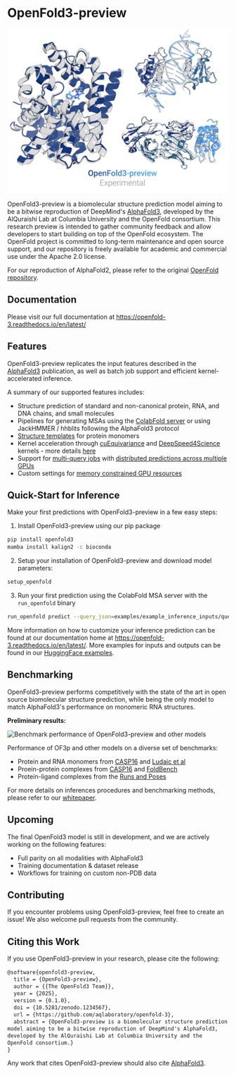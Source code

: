 # OpenFold3-preview
<picture>
  <source media="(prefers-color-scheme: dark)" srcset="assets/predictions_combined_dark.png">
  <source media="(prefers-color-scheme: light)" srcset="assets/predictions_combined_light.png">
  <img alt="Comparison of OpenFold and experimental structures" src="assets/predictions_combined_light.png">
</picture>

OpenFold3-preview is a biomolecular structure prediction model aiming to be a bitwise reproduction of DeepMind's 
[AlphaFold3](https://github.com/deepmind/alphafold3), developed by the AlQuraishi Lab at Columbia University and the OpenFold consortium. This research preview is intended to gather community feedback and allow developers to start building on top of the OpenFold ecosystem. The OpenFold project is committed to long-term maintenance and open source support, and our repository is freely available for academic and commercial use under the Apache 2.0 license.

For our reproduction of AlphaFold2, please refer to the original [OpenFold repository](https://github.com/aqlaboratory/openfold).

## Documentation
Please visit our full documentation at https://openfold-3.readthedocs.io/en/latest/

## Features

OpenFold3-preview replicates the input features described in the [AlphaFold3](https://www.nature.com/articles/s41586-024-07487-w) publication, as well as batch job support and efficient kernel-accelerated inference.

A summary of our supported features includes:
- Structure prediction of standard and non-canonical protein, RNA, and DNA chains, and small molecules
- Pipelines for generating MSAs using the [ColabFold server](https://github.com/sokrypton/ColabFold) or using JackHMMER / hhblits following the AlphaFold3 protocol
- [Structure templates](https://openfold-3.readthedocs.io/en/latest/template_how_to.html) for protein monomers
- Kernel acceleration through [cuEquivariance](https://docs.nvidia.com/cuda/cuequivariance) and [DeepSpeed4Science](https://www.deepspeed.ai/tutorials/ds4sci_evoformerattention/) kernels - more details [here](https://openfold-3.readthedocs.io/en/latest/kernels.html)
- Support for [multi-query jobs](https://openfold-3.readthedocs.io/en/latest/input_format.html) with [distributed predictions across multiple GPUs](https://openfold-3.readthedocs.io/en/latest/inference.html#inference-run-on-multiple-gpus)
- Custom settings for [memory constrained GPU resources](https://openfold-3.readthedocs.io/en/latest/inference.html#inference-low-memory-mode)

## Quick-Start for Inference

Make your first predictions with OpenFold3-preview in a few easy steps:


1. Install OpenFold3-preview using our pip package
```bash
pip install openfold3 
mamba install kalign2 -c bioconda
```

2. Setup your installation of OpenFold3-preview and download model parameters:
```bash
setup_openfold
```

3. Run your first prediction using the ColabFold MSA server with the `run_openfold` binary

```bash
run_openfold predict --query_json=examples/example_inference_inputs/query_ubiquitin.json
```

More information on how to customize your inference prediction can be found at our documentation home at https://openfold-3.readthedocs.io/en/latest/. More examples for inputs and outputs can be found in our [HuggingFace examples](https://huggingface.co/OpenFold/OpenFold3/tree/main/examples/common_examples).

## Benchmarking

OpenFold3-preview performs competitively with the state of the art in open source biomolecular structure prediction, while being the only model to match AlphaFold3's performance on monomeric RNA structures.

**Preliminary results:**

<picture>
  <source srcset="assets/combined_benchmarks.png">
  <img alt="Benchmark performance of OpenFold3-preview and other models">
</picture>

Performance of OF3p and other models on a diverse set of benchmarks:
- Protein and RNA monomers from [CASP16](https://www.biorxiv.org/content/10.1101/2025.05.06.652459v2) and [Ludaic et al](https://www.biorxiv.org/content/10.1101/2025.04.30.651414v2)
- Proein-protein complexes from [CASP16](https://www.biorxiv.org/content/10.1101/2025.05.29.656875v1) and [FoldBench](https://www.biorxiv.org/content/10.1101/2025.05.22.655600v1) 
- Protein-ligand complexes from the [Runs and Poses](https://www.biorxiv.org/content/10.1101/2025.02.03.636309v3) 

For more details on inferences procedures and benchmarking methods, please refer to our [whitepaper](assets/whitepaper.pdf).

## Upcoming
The final OpenFold3 model is still in development, and we are actively working on the following features:
- Full parity on all modalities with AlphaFold3
- Training documentation & dataset release
- Workflows for training on custom non-PDB data

## Contributing

If you encounter problems using OpenFold3-preview, feel free to create an issue! We also
welcome pull requests from the community.

## Citing this Work

If you use OpenFold3-preview in your research, please cite the following:

```
@software{openfold3-preview,
  title = {OpenFold3-preview},
  author = {{The OpenFold3 Team}},
  year = {2025},
  version = {0.1.0},
  doi = {10.5281/zenodo.1234567},
  url = {https://github.com/aqlaboratory/openfold-3},
  abstract = {OpenFold3-preview is a biomolecular structure prediction model aiming to be a bitwise reproduction of DeepMind's AlphaFold3, developed by the AlQuraishi Lab at Columbia University and the OpenFold consortium.}
}
```

Any work that cites OpenFold3-preview should also cite [AlphaFold3](https://www.nature.com/articles/s41586-024-07487-w).
